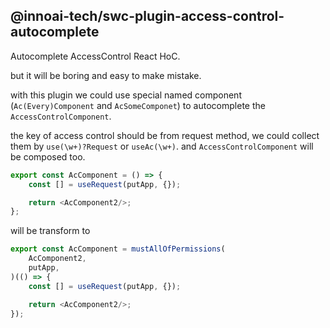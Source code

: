 ## @innoai-tech/swc-plugin-access-control-autocomplete

Autocomplete AccessControl React HoC.

but it will be boring and easy to make mistake.

with this plugin we could use special named component (`Ac(Every)Component` and `AcSomeComponet`) to autocomplete
the `AccessControlComponent`.

the key of access control should be from request method, we could collect them by `use(\w+)?Request` or `useAc(\w+)`.
and `AccessControlComponent` will be composed too.

```typescript jsx
export const AcComponent = () => {
    const [] = useRequest(putApp, {});

    return <AcComponent2/>;
};
```

will be transform to

```typescript jsx
export const AcComponent = mustAllOfPermissions(
    AcComponent2,
    putApp,
)(() => {
    const [] = useRequest(putApp, {});

    return <AcComponent2/>;
});
```
